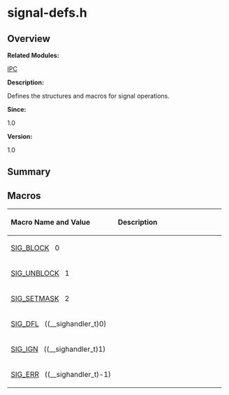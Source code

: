 # signal-defs.h<a name="ZH-CN_TOPIC_0000001054652829"></a>

## **Overview**<a name="section1988048498113029"></a>

**Related Modules:**

[IPC](IPC.md)

**Description:**

Defines the structures and macros for signal operations. 

**Since:**

1.0

**Version:**

1.0

## **Summary**<a name="section1170114853113029"></a>

## Macros<a name="define-members"></a>

<table><thead align="left"><tr><th class="cellrowborder" valign="top" width="50%" id="mcps1.1.3.1.1"><p>Macro Name and Value</p>
</th>
<th class="cellrowborder" valign="top" width="50%" id="mcps1.1.3.1.2"><p>Description</p>
</th>
</tr>
</thead>
<tbody><tr><td class="cellrowborder" valign="top" width="50%" headers="mcps1.1.3.1.1 "><p><a href="IPC.md#ga927f6ae16379576d638006c7498ac5d7">SIG_BLOCK</a>&nbsp;&nbsp;&nbsp;0</p>
</td>
<td class="cellrowborder" valign="top" width="50%" headers="mcps1.1.3.1.2 ">&nbsp;</td>
</tr>
<tr><td class="cellrowborder" valign="top" width="50%" headers="mcps1.1.3.1.1 "><p><a href="IPC.md#ga5fcd73313a63dac2cc7eb3b654215250">SIG_UNBLOCK</a>&nbsp;&nbsp;&nbsp;1</p>
</td>
<td class="cellrowborder" valign="top" width="50%" headers="mcps1.1.3.1.2 ">&nbsp;</td>
</tr>
<tr><td class="cellrowborder" valign="top" width="50%" headers="mcps1.1.3.1.1 "><p><a href="IPC.md#ga37750b78b7ae75fe02ad26e70f6cc845">SIG_SETMASK</a>&nbsp;&nbsp;&nbsp;2</p>
</td>
<td class="cellrowborder" valign="top" width="50%" headers="mcps1.1.3.1.2 ">&nbsp;</td>
</tr>
<tr><td class="cellrowborder" valign="top" width="50%" headers="mcps1.1.3.1.1 "><p><a href="IPC.md#ga27d5dc561093d6243542e6a2465bc0f8">SIG_DFL</a>&nbsp;&nbsp;&nbsp;((__sighandler_t)0)</p>
</td>
<td class="cellrowborder" valign="top" width="50%" headers="mcps1.1.3.1.2 ">&nbsp;</td>
</tr>
<tr><td class="cellrowborder" valign="top" width="50%" headers="mcps1.1.3.1.1 "><p><a href="IPC.md#gacf0e499b0ac946b366b4f47a3b3e8b9e">SIG_IGN</a>&nbsp;&nbsp;&nbsp;((__sighandler_t)1)</p>
</td>
<td class="cellrowborder" valign="top" width="50%" headers="mcps1.1.3.1.2 ">&nbsp;</td>
</tr>
<tr><td class="cellrowborder" valign="top" width="50%" headers="mcps1.1.3.1.1 "><p><a href="IPC.md#ga3c330fbddd84bf34e65af370b11998d6">SIG_ERR</a>&nbsp;&nbsp;&nbsp;((__sighandler_t)-1)</p>
</td>
<td class="cellrowborder" valign="top" width="50%" headers="mcps1.1.3.1.2 ">&nbsp;</td>
</tr>
</tbody>
</table>

